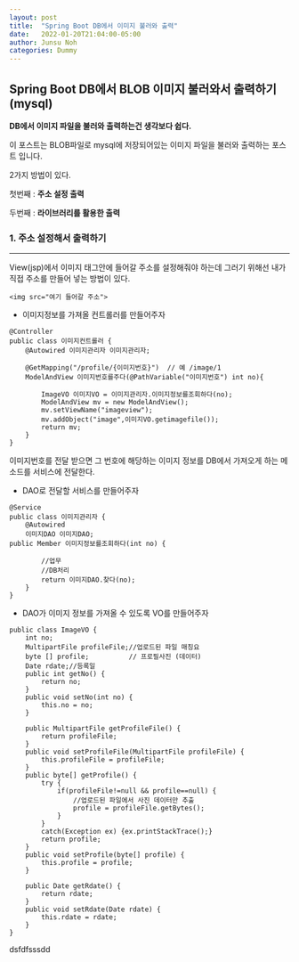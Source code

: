 ```yaml
---
layout: post
title:  "Spring Boot DB에서 이미지 불러와 출력"
date:   2022-01-20T21:04:00-05:00
author: Junsu Noh
categories: Dummy
---
```




## Spring Boot DB에서 BLOB 이미지 불러와서 출력하기(mysql)



**DB에서 이미지 파일을 불러와 출력하는건 생각보다 쉽다.** 

이 포스트는 BLOB파일로 mysql에 저장되어있는 이미지 파일을 불러와 출력하는 포스트 입니다.

2가지 방법이 있다. 

첫번째 : **주소 설정 출력**

두번째 : **라이브러리를 활용한 출력**



### 1. 주소 설정해서 출력하기

------

View(jsp)에서 이미지 태그안에 들어갈 주소를 설정해줘야 하는데 그러기 위해선 내가 직접 주소를 만들어 넣는 방법이 있다. 

```
<img src="여기 들어갈 주소">
```

- 이미지정보를 가져올 컨트롤러를 만들어주자 

```
@Controller
public class 이미지컨트롤러 {
	@Autowired 이미지관리자 이미지관리자; 
 
	@GetMapping("/profile/{이미지번호}")  // 예 /image/1
	ModelAndView 이미지번호를주다(@PathVariable("이미지번호") int no){
		
		ImageVO 이미지VO = 이미지관리자.이미지정보를조회하다(no);
		ModelAndView mv = new ModelAndView();
		mv.setViewName("imageview");
		mv.addObject("image",이미지VO.getimagefile());
		return mv;
	}
}
```

이미지번호를 전달 받으면 그 번호에 해당하는 이미지 정보를 DB에서 가져오게 하는 메소드를 서비스에 전달한다.

- DAO로 전달할 서비스를 만들어주자



```
@Service
public class 이미지관리자 {
   	@Autowired
	이미지DAO 이미지DAO;
public Member 이미지정보를조회하다(int no) {
		
		//업무
		//DB처리
		return 이미지DAO.찾다(no);
	}
}
```



- DAO가 이미지 정보를 가져올 수 있도록 VO를 만들어주자

```
public class ImageVO {
	int no;
	MultipartFile profileFile;//업로드된 파일 매칭요
	byte [] profile;          // 프로필사진 (데이터)    
	Date rdate;//등록일
	public int getNo() {
		return no;
	}
	public void setNo(int no) {
		this.no = no;
	}	
	
	public MultipartFile getProfileFile() {
		return profileFile;
	}
	public void setProfileFile(MultipartFile profileFile) {
		this.profileFile = profileFile;
	}
	public byte[] getProfile() {
		try {
			if(profileFile!=null && profile==null) {
				//업로드된 파일에서 사진 데이터만 추출
				profile = profileFile.getBytes();
			}
		}
		catch(Exception ex) {ex.printStackTrace();}
		return profile;
	}
	public void setProfile(byte[] profile) {
		this.profile = profile;
	}
	
	public Date getRdate() {
		return rdate;
	}
	public void setRdate(Date rdate) {
		this.rdate = rdate;
	}
}
```

dsfdfsssdd

